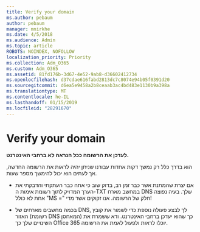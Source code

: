 ```yaml
---
title: Verify your domain
ms.author: pebaum
author: pebaum
manager: mnirkhe
ms.date: 4/5/2018
ms.audience: Admin
ms.topic: article
ROBOTS: NOINDEX, NOFOLLOW
localization_priority: Priority
ms.collection: Adm_O365
ms.custom: Adm_O365
ms.assetid: 81fd176b-3d67-4e52-9ab8-d36602412734
ms.openlocfilehash: d37cdae616fabd2813dc7c8074e94b05f0391d20
ms.sourcegitcommit: d6ea5e9458a2b8ceaab3ac4bd483e1130b9a398a
ms.translationtype: MT
ms.contentlocale: he-IL
ms.lasthandoff: 01/15/2019
ms.locfileid: "28291670"
---
```

# <a name="verify-your-domain"></a>Verify your domain

 **לעדכן את הרשומה ככל הנראה לא ברחבי האינטרנט.**
  
הוא בדרך כלל רק נמשך דקות אחדות עבורנו שניתן יהיה לראות את הרשומה החדשה, אך לעתים הוא יכול להימשך מספר שעות. 
  
- אם יצרת שהמתנת אשר כבר זמן רב, בדוק שוב כי אתה כבר העתקתי והדבקתי את הערך המדויק לתוך רשומת אימות ה-TXT במחשב מארח DNS שלך. בעיה נפוצה אחת לא כולל "MS =" חלק של הרשומה. אנו זקוקים אשר מדי!
    
- בכמה מחשבים מארחים של DNS, לך לבצע פעולה נוספת כדי לשמור את קובץ האזור (רשומת DNS המאחסן) כך שהוא יעדכן ברחבי האינטרנט. ודא ששמרת את השינויים שלך כך Office 365 יוכלו לראות ולפעול לאמת את הרשומה.
    

